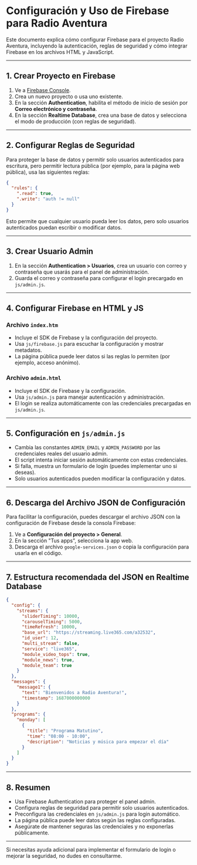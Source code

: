 # Configuración y Uso de Firebase para Radio Aventura

Este documento explica cómo configurar Firebase para el proyecto Radio Aventura, incluyendo la autenticación, reglas de seguridad y cómo integrar Firebase en los archivos HTML y JavaScript.

---

## 1. Crear Proyecto en Firebase

1. Ve a [Firebase Console](https://console.firebase.google.com/).
2. Crea un nuevo proyecto o usa uno existente.
3. En la sección **Authentication**, habilita el método de inicio de sesión por **Correo electrónico y contraseña**.
4. En la sección **Realtime Database**, crea una base de datos y selecciona el modo de producción (con reglas de seguridad).

---

## 2. Configurar Reglas de Seguridad

Para proteger la base de datos y permitir solo usuarios autenticados para escritura, pero permitir lectura pública (por ejemplo, para la página web pública), usa las siguientes reglas:

```json
{
  "rules": {
    ".read": true,
    ".write": "auth != null"
  }
}
```

Esto permite que cualquier usuario pueda leer los datos, pero solo usuarios autenticados puedan escribir o modificar datos.

---

## 3. Crear Usuario Admin

1. En la sección **Authentication > Usuarios**, crea un usuario con correo y contraseña que usarás para el panel de administración.
2. Guarda el correo y contraseña para configurar el login precargado en `js/admin.js`.

---

## 4. Configurar Firebase en HTML y JS

### Archivo `index.htm`

- Incluye el SDK de Firebase y la configuración del proyecto.
- Usa `js/firebase.js` para escuchar la configuración y mostrar metadatos.
- La página pública puede leer datos si las reglas lo permiten (por ejemplo, acceso anónimo).

### Archivo `admin.html`

- Incluye el SDK de Firebase y la configuración.
- Usa `js/admin.js` para manejar autenticación y administración.
- El login se realiza automáticamente con las credenciales precargadas en `js/admin.js`.

---

## 5. Configuración en `js/admin.js`

- Cambia las constantes `ADMIN_EMAIL` y `ADMIN_PASSWORD` por las credenciales reales del usuario admin.
- El script intenta iniciar sesión automáticamente con estas credenciales.
- Si falla, muestra un formulario de login (puedes implementar uno si deseas).
- Solo usuarios autenticados pueden modificar la configuración y datos.

---

## 6. Descarga del Archivo JSON de Configuración

Para facilitar la configuración, puedes descargar el archivo JSON con la configuración de Firebase desde la consola Firebase:

1. Ve a **Configuración del proyecto > General**.
2. En la sección "Tus apps", selecciona la app web.
3. Descarga el archivo `google-services.json` o copia la configuración para usarla en el código.

---

## 7. Estructura recomendada del JSON en Realtime Database

```json
{
  "config": {
    "streams": {
      "sliderTiming": 10000,
      "carouselTiming": 5000,
      "timeRefresh": 10000,
      "base_url": "https://streaming.live365.com/a32532",
      "id_user": 12,
      "multi_stream": false,
      "service": "live365",
      "module_video_tops": true,
      "module_news": true,
      "module_team": true
    }
  },
  "messages": {
    "message1": {
      "text": "Bienvenidos a Radio Aventura!",
      "timestamp": 1687000000000
    }
  },
  "programs": {
    "monday": [
      {
        "title": "Programa Matutino",
        "time": "08:00 - 10:00",
        "description": "Noticias y música para empezar el día"
      }
    ]
  }
}
```

---

## 8. Resumen

- Usa Firebase Authentication para proteger el panel admin.
- Configura reglas de seguridad para permitir solo usuarios autenticados.
- Preconfigura las credenciales en `js/admin.js` para login automático.
- La página pública puede leer datos según las reglas configuradas.
- Asegúrate de mantener seguras las credenciales y no exponerlas públicamente.

---

Si necesitas ayuda adicional para implementar el formulario de login o mejorar la seguridad, no dudes en consultarme.
